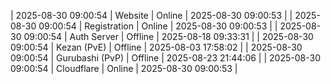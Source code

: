 | 2025-08-30 09:00:54 | Website | Online | 2025-08-30 09:00:53 |
| 2025-08-30 09:00:54 | Registration | Online | 2025-08-30 09:00:53 |
| 2025-08-30 09:00:54 | Auth Server | Offline | 2025-08-18 09:33:31 |
| 2025-08-30 09:00:54 | Kezan (PvE) | Offline | 2025-08-03 17:58:02 |
| 2025-08-30 09:00:54 | Gurubashi (PvP) | Offline | 2025-08-23 21:44:06 |
| 2025-08-30 09:00:54 | Cloudflare | Online | 2025-08-30 09:00:53 |
